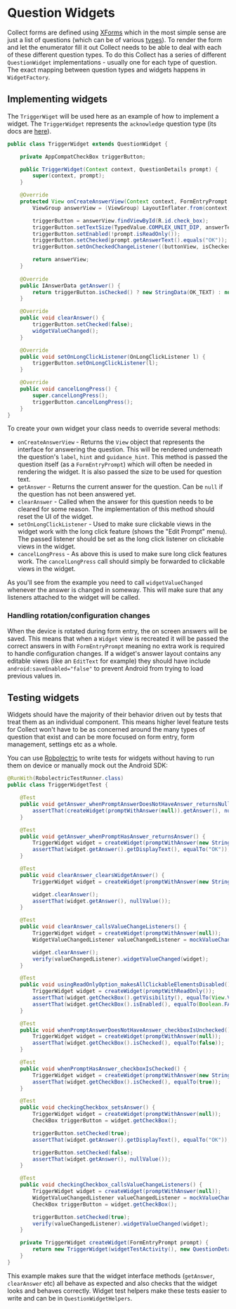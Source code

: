 # Question Widgets

Collect forms are defined using [XForms](https://getodk.github.io/xforms-spec/) which in the most simple sense are just a list of questions (which can be of various [types](https://xlsform.org/en/#question-types)). To render the form and let the enumerator fill it out Collect needs to be able to deal with each of these different question types. To do this Collect has a series of different `QuestionWidget` implementations - usually one for each type of question. The exact mapping between question types and widgets happens in `WidgetFactory`.

## Implementing widgets

The `TriggerWiget` will be used here as an example of how to implement a widget. The `TriggerWidget` represents the `acknowledge` question type (its docs are [here](https://docs.getodk.org/form-question-types/#trigger-acknowledge-widget)).

```java
public class TriggerWidget extends QuestionWidget {

    private AppCompatCheckBox triggerButton;

    public TriggerWidget(Context context, QuestionDetails prompt) {
        super(context, prompt);
    }

    @Override
    protected View onCreateAnswerView(Context context, FormEntryPrompt prompt, int answerTextSize) {
        ViewGroup answerView = (ViewGroup) LayoutInflater.from(context).inflate(R.layout.trigger_widget_answer, null);

        triggerButton = answerView.findViewById(R.id.check_box);
        triggerButton.setTextSize(TypedValue.COMPLEX_UNIT_DIP, answerTextSize);
        triggerButton.setEnabled(!prompt.isReadOnly());
        triggerButton.setChecked(prompt.getAnswerText().equals("OK"));
        triggerButton.setOnCheckedChangeListener((buttonView, isChecked) -> widgetValueChanged());

        return answerView;
    }
    
    @Override
    public IAnswerData getAnswer() {
        return triggerButton.isChecked() ? new StringData(OK_TEXT) : null;
    }

    @Override
    public void clearAnswer() {
        triggerButton.setChecked(false);
        widgetValueChanged();
    }

    @Override
    public void setOnLongClickListener(OnLongClickListener l) {
        triggerButton.setOnLongClickListener(l);
    }

    @Override
    public void cancelLongPress() {
        super.cancelLongPress();
        triggerButton.cancelLongPress();
    }
}
```

To create your own widget your class needs to override several methods:

* `onCreateAnswerView` - Returns the `View` object that represents the interface for answering the question. This will be rendered underneath the question's `label`, `hint` and `guidance_hint`. This method is passed the question itself (as a `FormEntryPrompt`) which will often be needed in rendering the widget. It is also passed the size to be used for question text.
* `getAnswer` - Returns the current answer for the question. Can be `null` if the question has not been answered yet.
* `clearAnswer` - Called when the answer for this question needs to be cleared for some reason. The implementation of this method should reset the UI of the widget.
* `setOnLongClickListener` - Used to make sure clickable views in the widget work with the long click feature (shows the "Edit Prompt" menu). The passed listener should be set as the long click listener on clickable views in the widget.
* `cancelLongPress` - As above this is used to make sure long click features work. The `cancelLongPress` call should simply be forwarded to clickable views in the widget.

As you'll see from the example you need to call `widgetValueChanged` whenever the answer is changed in someway. This will make sure that any listeners attached to the widget will be called.

### Handling rotation/configuration changes

When the device is rotated during form entry, the on screen answers will be saved. This means that when a `Widget` view is recreated it will be passed the correct answers in with `FormEntryPrompt` meaning no extra work is required to handle configuration changes. If a widget's answer layout contains any editable views (like an `EditText` for example) they should have include `android:saveEnabled="false"` to prevent Android from trying to load previous values in.

## Testing widgets

Widgets should have the majority of their behavior driven out by tests that treat them as an individual component. This means higher level feature tests for Collect won't have to be as concerned around the many types of question that exist and can be more focused on form entry, form management, settings etc as a whole.

You can use [Robolectric](https://robolectric.org) to write tests for widgets without having to run them on device or manually mock out the Android SDK:

```java
@RunWith(RobolectricTestRunner.class)
public class TriggerWidgetTest {

    @Test
    public void getAnswer_whenPromptAnswerDoesNotHaveAnswer_returnsNull() {
        assertThat(createWidget(promptWithAnswer(null)).getAnswer(), nullValue());
    }

    @Test
    public void getAnswer_whenPromptHasAnswer_returnsAnswer() {
        TriggerWidget widget = createWidget(promptWithAnswer(new StringData("OK")));
        assertThat(widget.getAnswer().getDisplayText(), equalTo("OK"));
    }

    @Test
    public void clearAnswer_clearsWidgetAnswer() {
        TriggerWidget widget = createWidget(promptWithAnswer(new StringData("OK")));

        widget.clearAnswer();
        assertThat(widget.getAnswer(), nullValue());
    }

    @Test
    public void clearAnswer_callsValueChangeListeners() {
        TriggerWidget widget = createWidget(promptWithAnswer(null));
        WidgetValueChangedListener valueChangedListener = mockValueChangedListener(widget);

        widget.clearAnswer();
        verify(valueChangedListener).widgetValueChanged(widget);
    }

    @Test
    public void usingReadOnlyOption_makesAllClickableElementsDisabled() {
        TriggerWidget widget = createWidget(promptWithReadOnly());
        assertThat(widget.getCheckBox().getVisibility(), equalTo(View.VISIBLE));
        assertThat(widget.getCheckBox().isEnabled(), equalTo(Boolean.FALSE));
    }

    @Test
    public void whenPromptAnswerDoesNotHaveAnswer_checkboxIsUnchecked() {
        TriggerWidget widget = createWidget(promptWithAnswer(null));
        assertThat(widget.getCheckBox().isChecked(), equalTo(false));
    }

    @Test
    public void whenPromptHasAnswer_checkboxIsChecked() {
        TriggerWidget widget = createWidget(promptWithAnswer(new StringData("OK")));
        assertThat(widget.getCheckBox().isChecked(), equalTo(true));
    }

    @Test
    public void checkingCheckbox_setsAnswer() {
        TriggerWidget widget = createWidget(promptWithAnswer(null));
        CheckBox triggerButton = widget.getCheckBox();

        triggerButton.setChecked(true);
        assertThat(widget.getAnswer().getDisplayText(), equalTo("OK"));

        triggerButton.setChecked(false);
        assertThat(widget.getAnswer(), nullValue());
    }

    @Test
    public void checkingCheckbox_callsValueChangeListeners() {
        TriggerWidget widget = createWidget(promptWithAnswer(null));
        WidgetValueChangedListener valueChangedListener = mockValueChangedListener(widget);
        CheckBox triggerButton = widget.getCheckBox();

        triggerButton.setChecked(true);
        verify(valueChangedListener).widgetValueChanged(widget);
    }

    private TriggerWidget createWidget(FormEntryPrompt prompt) {
        return new TriggerWidget(widgetTestActivity(), new QuestionDetails(prompt, "formAnalyticsID"));
    }
}
```

This example makes sure that the widget interface methods (`getAnswer`, `clearAnswer` etc) all behave as expected and also checks that the widget looks and behaves correctly. Widget test helpers make these tests easier to write and can be in `QuestionWidgetHelpers`.
